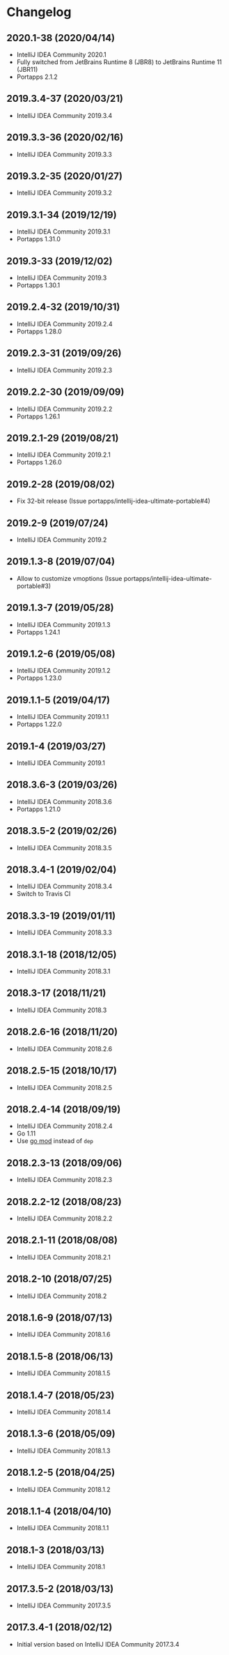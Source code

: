 # Changelog

## 2020.1-38 (2020/04/14)

* IntelliJ IDEA Community 2020.1
* Fully switched from JetBrains Runtime 8 (JBR8) to JetBrains Runtime 11 (JBR11)
* Portapps 2.1.2

## 2019.3.4-37 (2020/03/21)

* IntelliJ IDEA Community 2019.3.4

## 2019.3.3-36 (2020/02/16)

* IntelliJ IDEA Community 2019.3.3

## 2019.3.2-35 (2020/01/27)

* IntelliJ IDEA Community 2019.3.2

## 2019.3.1-34 (2019/12/19)

* IntelliJ IDEA Community 2019.3.1
* Portapps 1.31.0

## 2019.3-33 (2019/12/02)

* IntelliJ IDEA Community 2019.3
* Portapps 1.30.1

## 2019.2.4-32 (2019/10/31)

* IntelliJ IDEA Community 2019.2.4
* Portapps 1.28.0

## 2019.2.3-31 (2019/09/26)

* IntelliJ IDEA Community 2019.2.3

## 2019.2.2-30 (2019/09/09)

* IntelliJ IDEA Community 2019.2.2
* Portapps 1.26.1

## 2019.2.1-29 (2019/08/21)

* IntelliJ IDEA Community 2019.2.1
* Portapps 1.26.0

## 2019.2-28 (2019/08/02)

* Fix 32-bit release (Issue portapps/intellij-idea-ultimate-portable#4)

## 2019.2-9 (2019/07/24)

* IntelliJ IDEA Community 2019.2

## 2019.1.3-8 (2019/07/04)

* Allow to customize vmoptions (Issue portapps/intellij-idea-ultimate-portable#3)

## 2019.1.3-7 (2019/05/28)

* IntelliJ IDEA Community 2019.1.3
* Portapps 1.24.1

## 2019.1.2-6 (2019/05/08)

* IntelliJ IDEA Community 2019.1.2
* Portapps 1.23.0

## 2019.1.1-5 (2019/04/17)

* IntelliJ IDEA Community 2019.1.1
* Portapps 1.22.0

## 2019.1-4 (2019/03/27)

* IntelliJ IDEA Community 2019.1

## 2018.3.6-3 (2019/03/26)

* IntelliJ IDEA Community 2018.3.6
* Portapps 1.21.0

## 2018.3.5-2 (2019/02/26)

* IntelliJ IDEA Community 2018.3.5

## 2018.3.4-1 (2019/02/04)

* IntelliJ IDEA Community 2018.3.4
* Switch to Travis CI

## 2018.3.3-19 (2019/01/11)

* IntelliJ IDEA Community 2018.3.3

## 2018.3.1-18 (2018/12/05)

* IntelliJ IDEA Community 2018.3.1

## 2018.3-17 (2018/11/21)

* IntelliJ IDEA Community 2018.3

## 2018.2.6-16 (2018/11/20)

* IntelliJ IDEA Community 2018.2.6

## 2018.2.5-15 (2018/10/17)

* IntelliJ IDEA Community 2018.2.5

## 2018.2.4-14 (2018/09/19)

* IntelliJ IDEA Community 2018.2.4
* Go 1.11
* Use [go mod](https://golang.org/cmd/go/#hdr-Module_maintenance) instead of `dep`

## 2018.2.3-13 (2018/09/06)

* IntelliJ IDEA Community 2018.2.3

## 2018.2.2-12 (2018/08/23)

* IntelliJ IDEA Community 2018.2.2

## 2018.2.1-11 (2018/08/08)

* IntelliJ IDEA Community 2018.2.1

## 2018.2-10 (2018/07/25)

* IntelliJ IDEA Community 2018.2

## 2018.1.6-9 (2018/07/13)

* IntelliJ IDEA Community 2018.1.6

## 2018.1.5-8 (2018/06/13)

* IntelliJ IDEA Community 2018.1.5

## 2018.1.4-7 (2018/05/23)

* IntelliJ IDEA Community 2018.1.4

## 2018.1.3-6 (2018/05/09)

* IntelliJ IDEA Community 2018.1.3

## 2018.1.2-5 (2018/04/25)

* IntelliJ IDEA Community 2018.1.2

## 2018.1.1-4 (2018/04/10)

* IntelliJ IDEA Community 2018.1.1

## 2018.1-3 (2018/03/13)

* IntelliJ IDEA Community 2018.1

## 2017.3.5-2 (2018/03/13)

* IntelliJ IDEA Community 2017.3.5

## 2017.3.4-1 (2018/02/12)

* Initial version based on IntelliJ IDEA Community 2017.3.4
